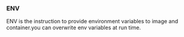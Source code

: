 ### ENV

ENV is the instruction to provide environment variables to image and container.you can overwrite env variables at run time.